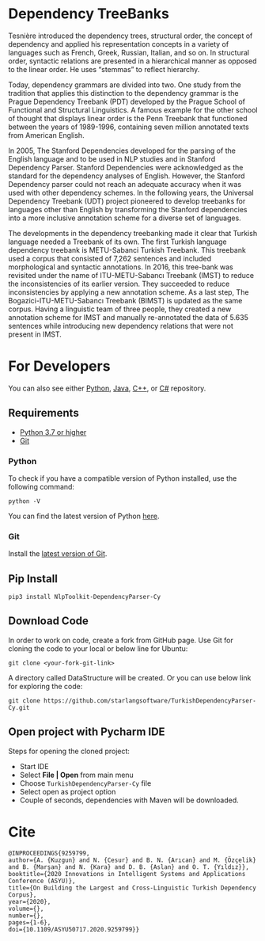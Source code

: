 Dependency TreeBanks
============

Tesnière introduced the dependency trees, structural order, the concept of dependency and applied his representation concepts in a variety of languages such as French, Greek, Russian, Italian, and so on. In structural order, syntactic relations are presented in a hierarchical manner as opposed to the linear order. He uses “stemmas” to reflect hierarchy. 

Today, dependency grammars are divided into two. One study from the tradition that applies this distinction to the dependency grammar is the Prague Dependency Treebank (PDT) developed by the Prague School of Functional and Structural Linguistics. A famous example for the other school of thought that displays linear order is the Penn Treebank that functioned between the years of 1989-1996, containing seven million annotated texts from American English. 

In 2005, The Stanford Dependencies developed for the parsing of the English language and to be used in NLP studies and in Stanford Dependency Parser. Stanford Dependencies were acknowledged as the standard for the dependency analyses of English. However, the Stanford Dependency parser could not reach an adequate accuracy when it was used with other dependency schemes. In the following years, the Universal Dependency Treebank (UDT) project pioneered to develop treebanks for languages other than English by transforming the Stanford dependencies into a more inclusive annotation scheme for a diverse set of languages.

The developments in the dependency treebanking made it clear that Turkish language needed a Treebank of its own. The first Turkish language dependency treebank is METU-Sabanci Turkish Treebank. This treebank used a corpus that consisted of 7,262 sentences and included morphological and syntactic annotations. In 2016, this tree-bank was revisited under the name of ITU-METU-Sabancı Treebank (IMST) to reduce the inconsistencies of its earlier version. They succeeded to reduce inconsistencies by applying a new annotation scheme. As a last step, The Bogazici-ITU-METU-Sabancı Treebank (BIMST) is updated as the same corpus. Having a linguistic team of three people, they created a new annotation scheme for IMST and manually re-annotated the data of 5.635 sentences while introducing new dependency relations that were not present in IMST.

For Developers
============
You can also see either [Python](https://github.com/starlangsoftware/TurkishDependencyParser-Py), [Java](https://github.com/starlangsoftware/TurkishDependencyParser), [C++](https://github.com/starlangsoftware/TurkishDependencyParser-CPP), or [C#](https://github.com/starlangsoftware/TurkishDependencyParser-CS) repository.

## Requirements

* [Python 3.7 or higher](#python)
* [Git](#git)

### Python 

To check if you have a compatible version of Python installed, use the following command:

    python -V
    
You can find the latest version of Python [here](https://www.python.org/downloads/).

### Git

Install the [latest version of Git](https://git-scm.com/book/en/v2/Getting-Started-Installing-Git).

## Pip Install

	pip3 install NlpToolkit-DependencyParser-Cy

## Download Code

In order to work on code, create a fork from GitHub page. 
Use Git for cloning the code to your local or below line for Ubuntu:

	git clone <your-fork-git-link>

A directory called DataStructure will be created. Or you can use below link for exploring the code:

	git clone https://github.com/starlangsoftware/TurkishDependencyParser-Cy.git

## Open project with Pycharm IDE

Steps for opening the cloned project:

* Start IDE
* Select **File | Open** from main menu
* Choose `TurkishDependencyParser-Cy` file
* Select open as project option
* Couple of seconds, dependencies with Maven will be downloaded. 

# Cite

	@INPROCEEDINGS{9259799,
  	author={A. {Kuzgun} and N. {Cesur} and B. N. {Arıcan} and M. {Özçelik} and B. {Marşan} and N. {Kara} and D. B. {Aslan} and O. T. {Yıldız}},
  	booktitle={2020 Innovations in Intelligent Systems and Applications Conference (ASYU)}, 
  	title={On Building the Largest and Cross-Linguistic Turkish Dependency Corpus}, 
  	year={2020},
  	volume={},
  	number={},
  	pages={1-6},
  	doi={10.1109/ASYU50717.2020.9259799}}

